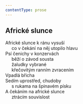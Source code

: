 ```yaml
---
contentType: prose
---
```


## Africké slunce

Africké slunce k ránu vysuší  
     co v čekání na něj utopilo hlavu  
Psí čenichy v konzervách  
     běží o závod sousta  
     žaludky vybrané  
     křečovitým ranním zvracením  
Vpadlá břicha  
Sedím uprostřed, chudoby  
     s rukama na špinavém písku  
A čekáním na africké slunce  
     ztrácím souvislost
